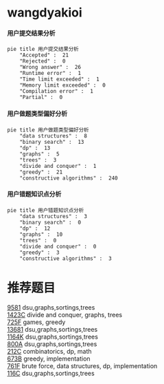 # wangdyakioi

<!-- tabs:start -->



#### **用户提交结果分析**

```mermaid
pie title 用户提交结果分析
    "Accepted" :  21
    "Rejected" :  0
    "Wrong answer" :  26
    "Runtime error" :  1
    "Time limit exceeded" :  1
    "Memory limit exceeded" :  0
    "Compilation error" :  1
    "Partial" :  0
```

#### **用户做题类型偏好分析**

```mermaid
pie title 用户做题类型偏好分析
    "data structures" :  8
    "binary search" :  13
    "dp" :  13
    "graphs" :  5
    "trees" :  3
    "divide and conquer" :  1
    "greedy" :  21
    "constructive algorithms" :  240
```
#### **用户错题知识点分析**

```mermaid
pie title 用户错题知识点分析
    "data structures" :  3
    "binary search" :  0
    "dp" :  12
    "graphs" :  10
    "trees" :  0
    "divide and conquer" :  0
    "greedy" :  3
    "constructive algorithms" :  3
```



<!-- tabs:end -->
# 推荐题目
[9581](https://codeforces.com/contest/958/problem/1)		dsu,graphs,sortings,trees		  
[1423C](https://codeforces.com/contest/1423/problem/C)		divide and conquer,
                        graphs,
                        trees		  
[725F](https://codeforces.com/contest/725/problem/F)		games,
                        greedy		  
[13681](https://codeforces.com/contest/1368/problem/1)		dsu,graphs,sortings,trees		  
[1164K](https://codeforces.com/contest/1164/problem/K)		dsu,graphs,sortings,trees		  
[800A](https://codeforces.com/contest/800/problem/A)		dsu,graphs,sortings,trees		  
[212C](https://codeforces.com/contest/212/problem/C)		combinatorics,
                        dp,
                        math		  
[673B](https://codeforces.com/contest/673/problem/B)		greedy,
                        implementation		  
[761F](https://codeforces.com/contest/761/problem/F)		brute force,
                        data structures,
                        dp,
                        implementation		  
[116C](https://codeforces.com/contest/116/problem/C)		dsu,graphs,sortings,trees		  
